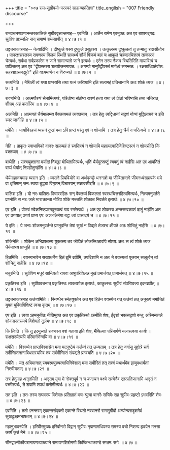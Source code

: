 +++
title = "००७ राम-सुग्रीवयोः परस्परं साहाय्यप्रतिज्ञा"
title_english = "007 Friendly discourse"

+++


रामवचनश्रवणानन्तरकालिकं सुग्रीववृत्तान्तमाह-- एवमिति । आर्तेन रामेण
एवमुक्तः अत एव बाष्पगद्गदः सुग्रीवः प्राञ्जलिः सन् सबाष्पं राममब्रवीत्
 ॥  ४।७।१ ॥   

  

तद्वचनाकारमाह-- नेत्यादिभिः । दौष्कुले यस्य दुष्कुले प्रसूतस्य ।
तत्कुलस्य दुष्कुलत्वं तु तन्मातुः राक्षसीत्वेन । पापरक्षसस्तस्य रावणस्य
निलयं स्थितिं सामर्थ्यं शौर्यं विक्रमं बलं च आकुलं चञ्चलचित्तत्वं
तत्कारणं चेत्यर्थः, सर्वथा सर्वप्रकारेण न जाने सामान्यतो जाने इत्यर्थः ।
एतेन तस्य नैकत्र स्थितिरिति मायावित्वं च व्यञ्जितम् अत एव "द्वीपस्तस्य
शतयोजनमायतः । अगम्यो मानुषैर्द्वीपस्तं मार्गध्वं समन्ततः ।
रक्षसाधिपतेर्वासः सहस्राक्षसमद्युतेः" इति वक्ष्यमाणेन न विरुध्यते  ॥ 
४।७।२ ॥   

  

सत्यमिति । मैथिलीं त्वं यथा प्राप्स्यसि तथा यत्नं करिष्यामि इति सत्यमहं
प्रतिजानामि अतः शोकं त्यज  ॥  ४।७।३  ॥   

  

रावणमिति । आत्मपौरुषं सेनामित्यर्थः, परितोष्य संतोष्य रावणं हत्वा यथा
त्वं प्रीतो भविष्यसि तथा नचिरात् शीघ्रम् अहं कर्तास्मि  ॥  ४।७।४  ॥   

  

अलमिति । आत्मगतं धैर्यमालम्ब्य वैक्लव्यमलं त्यक्तव्यम् । तत्र हेतुः
त्वद्विधानां सदृशं योग्यं बुद्धिलाघवं न इति स्मर जानीहि  ॥  ४।७।५  ॥   

  

मयेति । भार्याविरहजं व्यसनं दुःखं मया ऽपि प्राप्तं परंतु एवं न शोचामि ।
तत्र हेतुः धैर्यं न परित्यजे  ॥  ४।७।६  ॥   

  

नेति । प्राकृतः स्वाभाविको वानरः सन्नप्यहं तं स्वस्त्रियं न शोचामि
महात्मत्वादिविशिष्टस्त्वं न शोचसीति किं वक्तव्यम्  ॥  ४।७।७  ॥   

  

बाष्पेति । सत्त्वयुक्तानां मर्यादां निबद्धां बोधितामित्यर्थः, धृतिं
धैर्यमुत्स्रष्टुं त्यक्तुं त्वं नार्हसि अत एव आपतितं बाष्पं धैर्यात्
निग्रहीतुमर्हसि  ॥  ४।७।८  ॥   

  

धैर्यमाहात्म्यमाह व्यसन इति । व्यसने प्रियवियोगे वा अर्थकृच्छ्रे धननाशे
वा जीवितान्तगे जीवनध्वंसप्रापके भये वा धृतिमान् जनः स्वया बुद्ध्या
विमृशन् विचारयन् सन्नावसीदति  ॥  ४।७।९  ॥   

  

बालिश इति । यो नरः बालिशः विचाररहितः सन् वैक्लव्यं विकलतां
स्वस्थचित्तरहित्वमित्यर्थः, नित्यमनुवर्तते प्राप्नोति स नरः जले
भाराक्रान्ता नौरिव शोके मज्जति शोकान्न निवर्तते इत्यर्थः  ॥  ४।७।१०  ॥   

  

एष इति । पौरुषं स्वैकनिष्ठपरमपुरुषत्वं श्रय स्मरेत्यर्थः । अत एव शोकस्य
अन्तरमवकाशं दातुं नार्हसि अत एव प्रणयात् प्रणयं प्राप्य एषः अञ्जलिर्मया
बद्धः त्वां प्रासादये च  ॥  ४।७।११  ॥   

  

ये इति । ये जनाः शोकमनुवर्तन्ते प्राप्नुवन्ति तेषां सुखं न विद्यते
तेजश्च क्षीयते अतः शोचितुं नार्हसि  ॥  ४।७।१२  ॥   

  

शोकेनेति । शोकेन अभिप्रपन्नस्य युक्तस्य तव जीविते लोकस्थितावपि संशयः अतः
स त्वं शोकं त्यज धैर्यमाश्रय प्राप्नुहि  ॥  ४।७।१३  ॥   

  

हितमिति । वयस्यभावेन सख्यधर्मेण हितं ब्रूमि ब्रवीमि, उपदिशामि न अतः मे
वयस्यतां पूजयन् सत्कुर्वन् त्वं शोचितुं नार्हसि  ॥  ४।७।१४  ॥   

  

मधुरमिति । सुग्रीवेण मधुरं सान्त्वितो राघवः अश्रुपरिक्लिन्नं मुखं
प्रमार्जयत् प्रामार्जयत्  ॥  ४।७।१५  ॥   

  

प्रकृतिस्थ इति । सुग्रीववचनात् प्रकृतिस्थः त्यक्तशोक इत्यर्थः,
काकुत्स्थः सुग्रीवं संपरिष्वज्य इदमब्रवीत्  ॥  ४।७।१६  ॥   

  

तद्वचनाकारमाह कर्तव्यमिति । स्निग्धेन स्नेहयुक्तेन अत एव हितेन वयस्येन
यत् कर्तव्यं तत् अनुरूपं ममोचितं युक्तं युक्तिविशिष्टं त्वया कृतम्  ॥ 
४।७।१७  ॥   

  

एष इति । त्वया ऽहमनुनीतः नीतिमुक्त अत एव प्रकृतिस्थो ऽस्मीति शेषः, ईदृशो
भवत्सदृशो बन्धुः अस्मिन्काले शोकग्रस्तसमये विशेषतो दुर्लभः  ॥  ४।७।१८
 ॥   

  

किं त्विति । किं तु इदमुच्यते रावणस्य वशं गताया इति शेषः, मैथिल्याः
परिमार्गणे यत्नस्त्वया कार्यः । राक्षसस्येत्यपि परिमार्गणेन्वयि वा  ॥ 
४।७।१९  ॥   

  

मयेति । विस्रब्धेन प्राप्तविश्वासेन मया यदनुष्ठेयं कर्तव्यं तत् उच्यताम्
। तत्र हेतुः वर्षासु सुक्षेत्रे सर्वं तदीप्सितनानाविधसस्यमिव तव
सर्वमीप्सितं संपद्यते प्राप्स्यति  ॥  ४।७।२०  ॥   

  

मयेति । यत् अभिमानात् स्वपरमपुरुषत्वाभिनिवेशात् मया समीरितं तत् तत्त्वं
यथार्थमेव इत्युपधार्यतां निश्चीयताम्  ॥  ४।७।२१  ॥   

  

तत्र हेतुमाह अनृतमिति । अनृतम् मृषा मे नोक्तपूर्वं न च कदाचन वक्ष्ये
सत्येनैव एतत्प्रतिजानामि अनृतं न वच्मीत्यर्थः, ते शपामि शपथं
करोमीत्यर्थः  ॥  ४।७।२२  ॥   

  

तत इति । ततः तस्य राघवस्य विशेषतः प्रतिज्ञातं वचः श्रुत्वा वानरैः सचिवैः
सह सुग्रीवः प्रहृष्टो ऽभवदिति शेषः  ॥  ४।७।२३  ॥   

  

एवमिति । ततो ऽनन्तरम् एकान्तसंपृक्तौ एकान्ते स्थितौ नरवानरौ रामसुग्रीवौ
अन्योन्यसदृशमेवं सुखदुःखमभाषताम्  ॥  ४।७।२४  ॥   

  

महानुभावस्येति । हरिवीरमुख्यः हरिर्वानरो विद्वान् सुग्रीवः नृपाणामधिपस्य
रामस्य वचो निशम्य हृदयेन मनसा कार्यं कृतं मेने  ॥  ४।७।२५  ॥   

  

श्रीमद्वाल्मीकीयरामायणव्याख्याने रामायणशिरोमणौ किष्किन्धाकाण्डे सप्तमः
सर्गः  ॥  ४।७  ॥   

  


